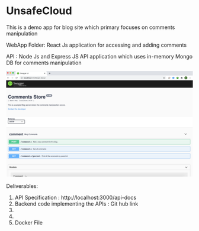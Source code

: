 # UnsafeCloud
This is a demo app for blog site which primary focuses on comments manipulation 

WebApp Folder:
React Js application for accessing and adding comments


API :
Node Js and Express JS API application which uses in-memory Mongo DB for comments manipulation

![picture](Images/APISpecification.png)


Deliverables:

1. API Specification : http://localhost:3000/api-docs
2. Backend code implementing the APIs : Git hub link
3. 
4. 
5. Docker File




